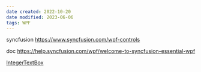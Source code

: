 ```yaml
---
date created: 2022-10-20
date modified: 2023-06-06
tags: WPF
---
```

syncfusion
https://www.syncfusion.com/wpf-controls

doc
https://help.syncfusion.com/wpf/welcome-to-syncfusion-essential-wpf

[IntegerTextBox](https://help.syncfusion.com/wpf/integer-textbox/overview)
